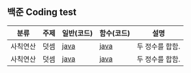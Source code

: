 ## 백준 Coding test

| 분류     | 주제 | 일반(코드)                                      | 함수(코드)                                      | 설명            |
| -------- | ---- | ----------------------------------------------- | ----------------------------------------------- | --------------- |
| 사칙연산 | 덧셈 | [java](https://www.acmicpc.net/source/51269899) | [java](https://www.acmicpc.net/source/51272386) | 두 정수를 합함. |
| 사칙연산 | 덧셈 | [java](https://www.acmicpc.net/source/51273657) | [java](https://www.acmicpc.net/source/51273314) | 두 정수를 합함. |
